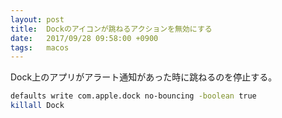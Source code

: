 ```yaml
---
layout: post
title:  Dockのアイコンが跳ねるアクションを無効にする
date:   2017/09/28 09:58:00 +0900
tags:   macos
---
```


Dock上のアプリがアラート通知があった時に跳ねるのを停止する。

```sh
defaults write com.apple.dock no-bouncing -boolean true
killall Dock
```
